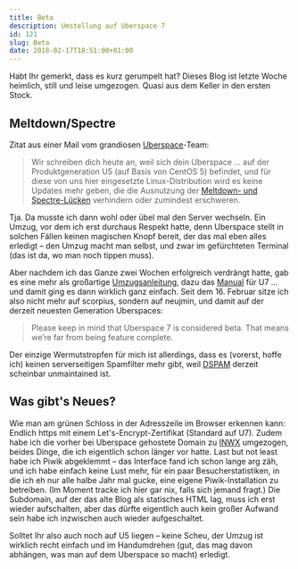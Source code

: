 ```yaml
---
title: Beta
description: Umstellung auf Uberspace 7
id: 121
slug: Beta
date: 2018-02-17T18:51:00+01:00
---
```


Habt Ihr gemerkt, dass es kurz gerumpelt hat? Dieses Blog ist letzte Woche heimlich, still und leise umgezogen. Quasi aus dem Keller in den ersten Stock.

## Meltdown/Spectre

Zitat aus einer Mail vom grandiosen [Uberspace](https://uberspace.de)\-Team:

> Wir schreiben dich heute an, weil sich dein Uberspace … auf der Produktgeneration U5 (auf Basis von CentOS 5) befindet, und für diese von uns hier eingesetzte Linux-Distribution wird es keine Updates mehr geben, die die Ausnutzung der [Meltdown- und Spectre-Lücken](https://meltdownattack.com) verhindern oder zumindest erschweren.

Tja. Da musste ich dann wohl oder übel mal den Server wechseln. Ein Umzug, vor dem ich erst durchaus Respekt hatte, denn Uberspace stellt in solchen Fällen keinen magischen Knopf bereit, der das mal eben alles erledigt – den Umzug macht man selbst, und zwar im gefürchteten Terminal (das ist da, wo man noch tippen muss).

Aber nachdem ich das Ganze zwei Wochen erfolgreich verdrängt hatte, gab es eine mehr als großartige [Umzugsanleitung](https://wiki.uberspace.de/uberspace2uberspace), dazu das [Manual](https://manual.uberspace.de/en/) für U7 … und damit ging es dann wirklich ganz einfach. Seit dem 16. Februar sitze ich also nicht mehr auf scorpius, sondern auf neujmin, und damit auf der derzeit neuesten Generation Uberspaces:

> Please keep in mind that Uberspace 7 is considered beta. That means we’re far from being feature complete.

Der einzige Wermutstropfen für mich ist allerdings, dass es (vorerst, hoffe ich) keinen serverseitigen Spamfilter mehr gibt, weil [DSPAM](http://dspam.sourceforge.net) derzeit scheinbar unmaintained ist.

## Was gibt's Neues?

Wie man am grünen Schloss in der Adresszeile im Browser erkennen kann: Endlich https mit einem Let's-Encrypt-Zertifikat (Standard auf U7). Zudem habe ich die vorher bei Uberspace gehostete Domain zu [INWX](https://www.inwx.de) umgezogen, beides Dinge, die ich eigentlich schon länger vor hatte. Last but not least habe ich Piwik abgeklemmt – das Interface fand ich schon lange arg zäh, und ich habe einfach keine Lust mehr, für ein paar Besucherstatistiken, in die ich eh nur alle halbe Jahr mal gucke, eine eigene Piwik-Installation zu betreiben. (Im Moment tracke ich hier gar nix, falls sich jemand fragt.) Die Subdomain, auf der das alte Blog als statisches HTML lag, muss ich erst wieder aufschalten, aber das dürfte eigentlich auch kein großer Aufwand sein habe ich inzwischen auch wieder aufgeschaltet.

Solltet Ihr also auch noch auf U5 liegen – keine Scheu, der Umzug ist wirklich recht einfach und im Handumdrehen (gut, das mag davon abhängen, was man auf dem Uberspace so macht) erledigt.
